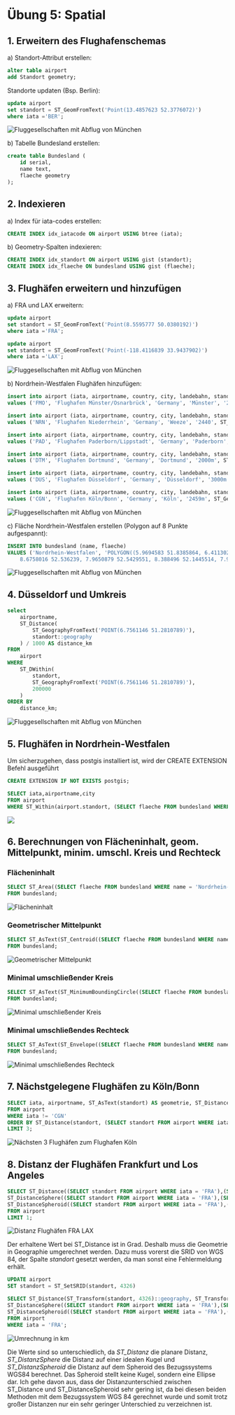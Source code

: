 # Übung 5: Spatial

## 1. Erweitern des Flughafenschemas
   
a) Standort-Attribut erstellen:
```SQL
alter table airport
add Standort geometry;
```

Standorte updaten (Bsp. Berlin):
```SQL
update airport
set standort = ST_GeomFromText('Point(13.4857623 52.3776072)')
where iata ='BER';
```

<img title="Fluggesellschaften mit Abflug von München" hight="500" src="https://github.com/s92854/Geodatenbanken/assets/142684377/b0e91ea6-937c-456d-ba9b-ff9332db44f8">

b) Tabelle Bundesland erstellen:
```SQL
create table Bundesland (
	id serial,
	name text, 
	flaeche geometry
);
```

## 2. Indexieren

a) Index für iata-codes erstellen: 
```SQL
CREATE INDEX idx_iatacode ON airport USING btree (iata);
```

b) Geometry-Spalten indexieren:
```SQL
CREATE INDEX idx_standort ON airport USING gist (standort);
CREATE INDEX idx_flaeche ON bundesland USING gist (flaeche);
````

## 3. Flughäfen erweitern und hinzufügen

a) FRA und LAX erweitern:
```SQL
update airport
set standort = ST_GeomFromText('Point(8.5595777 50.0380192)')
where iata ='FRA';

update airport
set standort = ST_GeomFromText('Point(-118.4116839 33.9437902)')
where iata ='LAX';
```

<img title="Fluggesellschaften mit Abflug von München" hight="500" src="https://github.com/s92854/Geodatenbanken/assets/142684377/b0e91ea6-937c-456d-ba9b-ff9332db44f8">

b) Nordrhein-Westfalen Flughäfen hinzufügen:
```SQL
insert into airport (iata, airportname, country, city, landebahn, standort) 
values ('FMO', 'Flughafen Münster/Osnarbrück', 'Germany', 'Münster', '2170m', ST_GeomFromText('Point(7.6838402 52.13297)'));

insert into airport (iata, airportname, country, city, landebahn, standort) 
values ('NRN', 'Flughafen Niederrhein', 'Germany', 'Weeze', '2440', ST_GeomFromText('Point(6.1390716 51.6027586)'));

insert into airport (iata, airportname, country, city, landebahn, standort) 
values ('PAD', 'Flughafen Paderborn/Lippstadt', 'Germany', 'Paderborn', '2180m', ST_GeomFromText('Point(8.6151872 51.6131764)'));

insert into airport (iata, airportname, country, city, landebahn, standort) 
values ('DTM', 'Flughafen Dortmund', 'Germany', 'Dortmund', '2000m', ST_GeomFromText('Point(7.6094325 51.5173204)'));

insert into airport (iata, airportname, country, city, landebahn, standort) 
values ('DUS', 'Flughafen Düsseldorf', 'Germany', 'Düsseldorf', '3000m', ST_GeomFromText('Point(6.7561146 51.2810789)'));

insert into airport (iata, airportname, country, city, landebahn, standort) 
values ('CGN', 'Flughafen Köln/Bonn', 'Germany', 'Köln', '2459m', ST_GeomFromText('Point(7.112011 50.87598)'));
```

<img title="Fluggesellschaften mit Abflug von München" hight="500" src="https://github.com/s92854/Geodatenbanken/assets/142684377/7d02c6e6-6a31-40a6-897a-de18ed2ed873">


c) Fläche Nordrhein-Westfalen erstellen (Polygon auf 8 Punkte aufgespannt):
```SQL
INSERT INTO bundesland (name, flaeche)
VALUES ('Nordrhein-Westfalen', 'POLYGON((5.9694583 51.8385864, 6.4113023 50.3185954, 9.4073073 51.6341921,
	8.6758016 52.536239, 7.9650879 52.5429551, 8.388496 52.1445514, 7.9261338 52.0761215, 7.6176956 52.4843394, 5.9694583 51.8385864))');
```
<img title="Fluggesellschaften mit Abflug von München" hight="500" src="https://github.com/s92854/Geodatenbanken/assets/142684377/bc7573c7-f5a7-4a06-8049-4af56c619fa8">

## 4. Düsseldorf und Umkreis
```SQL
select
    airportname,
    ST_Distance(
        ST_GeographyFromText('POINT(6.7561146 51.2810789)'),
        standort::geography
    ) / 1000 AS distance_km 
FROM
    airport
WHERE
    ST_DWithin(
        standort,
        ST_GeographyFromText('POINT(6.7561146 51.2810789)'), 
        200000 
    )
ORDER BY
    distance_km;
```

<img title="Fluggesellschaften mit Abflug von München" hight="500" src="https://github.com/s92854/Geodatenbanken/assets/142684377/333a196a-3bbb-493b-a6ce-b2e07de3f820">

## 5. Flughäfen in Nordrhein-Westfalen
Um sicherzugehen, dass postgis installiert ist, wird der CREATE EXTENSION Befehl ausgeführt
```SQL
CREATE EXTENSION IF NOT EXISTS postgis;
```

```SQL
SELECT iata,airportname,city
FROM airport
WHERE ST_Within(airport.standort, (SELECT flaeche FROM bundesland WHERE name = 'Nordrhein-Westfalen'));
```

<img src="https://github.com/s92854/Geodatenbanken/assets/134683810/e88615ca-52f8-4b7f-80e9-1fdb6ff39aa0">

## 6. Berechnungen von Flächeninhalt, geom. Mittelpunkt, minim. umschl. Kreis und Rechteck
### Flächeninhalt
```SQl
SELECT ST_Area((SELECT flaeche FROM bundesland WHERE name = 'Nordrhein-Westfalen')) AS Flächeninhalt
FROM bundesland;
```

<img title="Flächeninhalt" src="https://github.com/s92854/Geodatenbanken/assets/134683810/659d5eae-0415-48fa-b4c0-708abfefd639">

### Geometrischer Mittelpunkt
```SQL
SELECT ST_AsText(ST_Centroid((SELECT flaeche FROM bundesland WHERE name = 'Nordrhein-Westfalen'))) AS geometrischer_mittelpunkt
FROM bundesland;
```

<img title="Geometrischer Mittelpunkt" src="https://github.com/s92854/Geodatenbanken/assets/134683810/49bc9bc0-83b5-4b88-853f-872a397ade9c">

### Minimal umschließender Kreis
```SQL
SELECT ST_AsText(ST_MinimumBoundingCircle((SELECT flaeche FROM bundesland WHERE name = 'Nordrhein-Westfalen'))) AS minimal_umschließender_kreis
FROM bundesland;
```

<img title="Minimal umschließender Kreis" src="https://github.com/s92854/Geodatenbanken/assets/134683810/26b30bc7-fcd4-4013-bc44-07eb827f95a2">

### Minimal umschließendes Rechteck
```SQL
SELECT ST_AsText(ST_Envelope((SELECT flaeche FROM bundesland WHERE name = 'Nordrhein-Westfalen'))) AS minimales_umschließendes_rechteck
FROM bundesland;
```

<img title="Minimal umschließendes Rechteck" src="https://github.com/s92854/Geodatenbanken/assets/134683810/9d1a9371-365c-4f27-bbca-4eb495beb541">

## 7. Nächstgelegene Flughäfen zu Köln/Bonn
```SQL
SELECT iata, airportname, ST_AsText(standort) AS geometrie, ST_Distance(standort, (SELECT standort FROM airport WHERE iata = 'CGN')) AS distanz
FROM airport
WHERE iata != 'CGN'
ORDER BY ST_Distance(standort, (SELECT standort FROM airport WHERE iata = 'CGN')) ASC
LIMIT 3;
```

<img title="Nächsten 3 Flughäfen zum Flughafen Köln" src="https://github.com/s92854/Geodatenbanken/assets/134683810/64bf09fe-11f5-494f-9b9b-46ab22fc5072">

## 8. Distanz der Flughäfen Frankfurt und Los Angeles
```SQL
SELECT ST_Distance((SELECT standort FROM airport WHERE iata = 'FRA'),(SELECT standort FROM airport WHERE iata = 'LAX')) AS distanz,
ST_DistanceSphere((SELECT standort FROM airport WHERE iata = 'FRA'),(SELECT standort FROM airport WHERE iata = 'LAX'))/1000 AS distanz_sphere,
ST_DistanceSpheroid((SELECT standort FROM airport WHERE iata = 'FRA'),(SELECT standort FROM airport WHERE iata = 'LAX'),'SPHEROID["WGS 84",6378137,298.257223563]')/1000 AS distanz_spheroid
FROM airport
LIMIT 1;
```

<img title="Distanz Flughäfen FRA LAX" src="https://github.com/s92854/Geodatenbanken/assets/134683810/109f7452-d791-4dd2-a6df-e16841a5ccac">

Der erhaltene Wert bei ST_Distance ist in Grad. Deshalb muss die Geometrie in Geographie umgerechnet werden. Dazu muss vorerst die SRID von WGS 84, der Spalte *standort* gesetzt werden, da man sonst eine Fehlermeldung erhält.

```SQL
UPDATE airport
SET standort = ST_SetSRID(standort, 4326)
```

```SQL
SELECT ST_Distance(ST_Transform(standort, 4326)::geography, ST_Transform((SELECT standort FROM airport WHERE iata = 'LAX'), 4326)::geography)/1000 AS distanz,
ST_DistanceSphere((SELECT standort FROM airport WHERE iata = 'FRA'),(SELECT standort FROM airport WHERE iata = 'LAX'))/1000 AS distanz_sphere,
ST_DistanceSpheroid((SELECT standort FROM airport WHERE iata = 'FRA'),(SELECT standort FROM airport WHERE iata = 'LAX'),'SPHEROID["WGS 84",6378137,298.257223563]')/1000 AS distanz_spheroid
FROM airport
WHERE iata = 'FRA';
```

<img title="Umrechnung in km" src="https://github.com/s92854/Geodatenbanken/assets/134683810/9a9ad94d-b3d2-46ff-9b01-f3f84117ff12">

Die Werte sind so unterschiedlich, da *ST_Distanz* die planare Distanz, *ST_DistanzSphere* die Distanz auf einer idealen Kugel und *ST_DistanzSpheroid* die Distanz auf dem Spheroid des Bezugssystems WGS84 berechnet. Das Spheroid stellt keine Kugel, sondern eine Ellipse dar. Ich gehe davon aus, dass der Distanzunterschied zwischen ST_Distance und ST_DistanceSpheroid sehr gering ist, da bei diesen beiden Methoden mit dem Bezugssystem WGS 84 gerechnet wurde und somit trotz großer Distanzen nur ein sehr geringer Unterschied zu verzeichnen ist.
